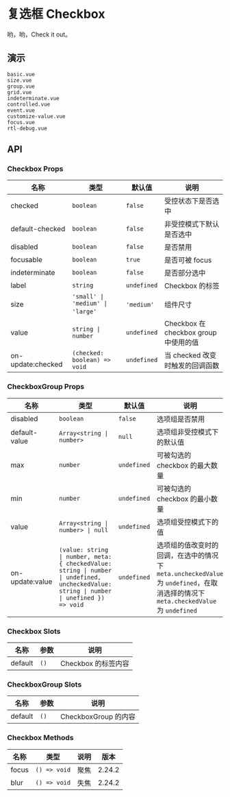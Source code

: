 # 复选框 Checkbox

哟，哟，Check it out。

## 演示

```demo
basic.vue
size.vue
group.vue
grid.vue
indeterminate.vue
controlled.vue
event.vue
customize-value.vue
focus.vue
rtl-debug.vue
```

## API

### Checkbox Props

| 名称 | 类型 | 默认值 | 说明 |
| --- | --- | --- | --- |
| checked | `boolean` | `false` | 受控状态下是否选中 |
| default-checked | `boolean` | `false` | 非受控模式下默认是否选中 |
| disabled | `boolean` | `false` | 是否禁用 |
| focusable | `boolean` | `true` | 是否可被 focus |
| indeterminate | `boolean` | `false` | 是否部分选中 |
| label | `string` | `undefined` | Checkbox 的标签 |
| size  | `'small' \| 'medium' \| 'large'`  | `'medium'`  | 组件尺寸 |
| value | `string \| number` | `undefined` | Checkbox 在 checkbox group 中使用的值 |
| on-update:checked | `(checked: boolean) => void` | `undefined` | 当 checked 改变时触发的回调函数 |

### CheckboxGroup Props

| 名称 | 类型 | 默认值 | 说明 | 版本 |
| --- | --- | --- | --- | --- |
| disabled | `boolean` | `false` | 选项组是否禁用 |  |
| default-value | `Array<string \| number>` | `null` | 选项组非受控模式下的默认值 |  |
| max | `number` | `undefined` | 可被勾选的 checkbox 的最大数量 |  |
| min | `number` | `undefined` | 可被勾选的 checkbox 的最小数量 |  |
| value | `Array<string \| number> \| null` | `undefined` | 选项组受控模式下的值 |  |
| on-update:value | `(value: string \| number, meta: { checkedValue: string \| number \| undefined, uncheckedValue: string \| number \| unefined }) => void` | `undefined` | 选项组的值改变时的回调，在选中的情况下 `meta.uncheckedValue` 为 `undefined`，在取消选择的情况下 `meta.checkedValue` 为 `undefined` | `meta` NEXT_VERSION |

### Checkbox Slots

| 名称    | 参数 | 说明                |
| ------- | ---- | ------------------- |
| default | `()` | Checkbox 的标签内容 |

### CheckboxGroup Slots

| 名称    | 参数 | 说明                 |
| ------- | ---- | -------------------- |
| default | `()` | CheckboxGroup 的内容 |

### Checkbox Methods

| 名称  | 类型         | 说明 | 版本   |
| ----- | ------------ | ---- | ------ |
| focus | `() => void` | 聚焦 | 2.24.2 |
| blur  | `() => void` | 失焦 | 2.24.2 |
